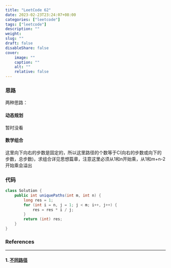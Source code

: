 ```yaml
---
title: "LeetCode 62"
date: 2023-02-23T23:24:07+08:00
categories: ["leetcode"]
tags: ["leetcode"]
description: ""
weight:
slug: ""
draft: false
disableShare: false
cover:
    image: ""
    caption: ""
    alt: ""
    relative: false
---
```


### 思路

两种思路：

#### 动态规划

暂时没看

#### 数学组合

这里向下向右的步数是固定的，所以这里路径的个数等于C(向右的步数或向下的步数，总步数)，求组合详见思想篇章，注意这里必须从1和n开始乘，从1和m+n-2开始乘会溢出

### 代码

```java
class Solution {
    public int uniquePaths(int m, int n) {
        long res = 1;
        for (int i = n, j = 1; j < m; i++, j++) {
            res = res * i / j;
        }
        return (int) res;
    }
}
```

### References

---

#### 1. [不同路径](https://leetcode.cn/problems/unique-paths/)
